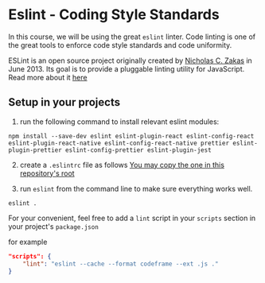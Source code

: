 # Eslint - Coding Style Standards

In  this course, we will be using the great `eslint` linter. Code linting is one of the great tools to enforce code style standards and code uniformity.

ESLint is an open source project originally created by [Nicholas C. Zakas](http://nczonline.net/) in June 2013. Its goal is to provide a pluggable linting utility for JavaScript. Read more about it [here](https://eslint.org/)

## Setup in your projects
1. run the following command to install relevant eslint modules:
```
npm install --save-dev eslint eslint-plugin-react eslint-config-react eslint-plugin-react-native eslint-config-react-native prettier eslint-plugin-prettier eslint-config-prettier eslint-plugin-jest
```
2. create a `.eslintrc` file as follows
[You may copy the one in this repository's root](https://raw.githubusercontent.com/zivl/mobile-course-shenkar-s19/master/README.md)

3. run `eslint` from the command line to make sure everything works well.
```
eslint .
```

For your convenient, feel free to add a `lint` script in your `scripts` section in your project's `package.json`

for example
```json
"scripts": {
    "lint": "eslint --cache --format codeframe --ext .js ."
}
```

